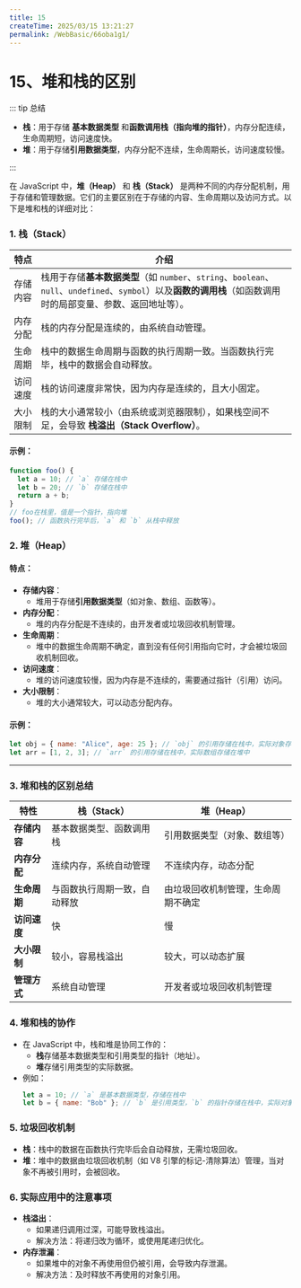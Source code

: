 ```yaml
---
title: 15
createTime: 2025/03/15 13:21:27
permalink: /WebBasic/66oba1g1/
---
```

# 15、堆和栈的区别

::: tip 总结

- **栈**：用于存储 **基本数据类型** 和**函数调用栈（指向堆的指针）**，内存分配连续，生命周期短，访问速度快。
- **堆**：用于存储**引用数据类型**，内存分配不连续，生命周期长，访问速度较慢。

:::

在 JavaScript 中，**堆（Heap）** 和 **栈（Stack）** 是两种不同的内存分配机制，用于存储和管理数据。它们的主要区别在于存储的内容、生命周期以及访问方式。以下是堆和栈的详细对比：

### 1. **栈（Stack）**

| 特点     | 介绍                                                                                                                                                            |
| -------- | --------------------------------------------------------------------------------------------------------------------------------------------------------------- |
| 存储内容 | 栈用于存储**基本数据类型**（如 `number`、`string`、`boolean`、`null`、`undefined`、`symbol`）以及**函数的调用栈**（如函数调用时的局部变量、参数、返回地址等）。 |
| 内存分配 | 栈的内存分配是连续的，由系统自动管理。                                                                                                                          |
| 生命周期 | 栈中的数据生命周期与函数的执行周期一致。当函数执行完毕，栈中的数据会自动释放。                                                                                  |
| 访问速度 | 栈的访问速度非常快，因为内存是连续的，且大小固定。                                                                                                              |
| 大小限制 | 栈的大小通常较小（由系统或浏览器限制），如果栈空间不足，会导致 **栈溢出（Stack Overflow）**。                                                                   |

#### 示例：

```javascript
function foo() {
  let a = 10; // `a` 存储在栈中
  let b = 20; // `b` 存储在栈中
  return a + b;
}
// foo在栈里，值是一个指针，指向堆
foo(); // 函数执行完毕后，`a` 和 `b` 从栈中释放
```

### 2. **堆（Heap）**

#### 特点：

- **存储内容**：
  - 堆用于存储**引用数据类型**（如对象、数组、函数等）。
- **内存分配**：
  - 堆的内存分配是不连续的，由开发者或垃圾回收机制管理。
- **生命周期**：
  - 堆中的数据生命周期不确定，直到没有任何引用指向它时，才会被垃圾回收机制回收。
- **访问速度**：
  - 堆的访问速度较慢，因为内存是不连续的，需要通过指针（引用）访问。
- **大小限制**：
  - 堆的大小通常较大，可以动态分配内存。

#### 示例：

```javascript
let obj = { name: "Alice", age: 25 }; // `obj` 的引用存储在栈中，实际对象存储在堆中
let arr = [1, 2, 3]; // `arr` 的引用存储在栈中，实际数组存储在堆中
```

---

### 3. **堆和栈的区别总结**

| 特性         | 栈（Stack）                  | 堆（Heap）                         |
| ------------ | ---------------------------- | ---------------------------------- |
| **存储内容** | 基本数据类型、函数调用栈     | 引用数据类型（对象、数组等）       |
| **内存分配** | 连续内存，系统自动管理       | 不连续内存，动态分配               |
| **生命周期** | 与函数执行周期一致，自动释放 | 由垃圾回收机制管理，生命周期不确定 |
| **访问速度** | 快                           | 慢                                 |
| **大小限制** | 较小，容易栈溢出             | 较大，可以动态扩展                 |
| **管理方式** | 系统自动管理                 | 开发者或垃圾回收机制管理           |

### 4. **堆和栈的协作**

- 在 JavaScript 中，栈和堆是协同工作的：
  - **栈**存储基本数据类型和引用类型的指针（地址）。
  - **堆**存储引用类型的实际数据。
- 例如：
  ```javascript
  let a = 10; // `a` 是基本数据类型，存储在栈中
  let b = { name: "Bob" }; // `b` 是引用类型，`b` 的指针存储在栈中，实际对象存储在堆中
  ```

### 5. **垃圾回收机制**

- **栈**：栈中的数据在函数执行完毕后会自动释放，无需垃圾回收。
- **堆**：堆中的数据由垃圾回收机制（如 V8 引擎的标记-清除算法）管理，当对象不再被引用时，会被回收。

### 6. **实际应用中的注意事项**

- **栈溢出**：
  - 如果递归调用过深，可能导致栈溢出。
  - 解决方法：将递归改为循环，或使用尾递归优化。
- **内存泄漏**：
  - 如果堆中的对象不再使用但仍被引用，会导致内存泄漏。
  - 解决方法：及时释放不再使用的对象引用。
